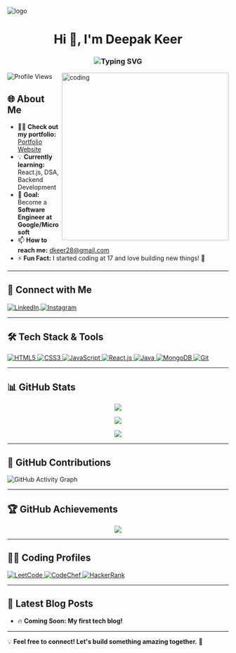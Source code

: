 ![logo](https://github.com/Deepu-Builds/Deepu-Builds/blob/main/mybanner.png)
<h1 align="center">Hi 👋, I'm Deepak Keer</h1>
<h3 align="center">
    <img src="https://readme-typing-svg.demolab.com?font=Fira+Code&pause=1000&color=00F7FF&width=435&lines=Passionate+Software+Engineer;Full+Stack+Web+Developer;Aspiring+AI+and+ML+Engineer;Lifelong+Learner+🚀" alt="Typing SVG" />
</h3>

<img align="right" alt="coding" width="380" src="https://user-images.githubusercontent.com/74038190/212749447-bfb7e725-6987-49d9-ae85-2015e3e7cc41.gif"/>

<p align="left">
  <img src="https://komarev.com/ghpvc/?username=deepu-builds&label=Profile%20views&color=0e75b6&style=flat" alt="Profile Views" />
</p>

## 🌐 About Me  
- 👨‍💻 **Check out my portfolio:** [Portfolio Website](https://portfoliodeepakkeer.netlify.app/)  
- 💡 **Currently learning:** React.js, DSA, Backend Development  
- 🎯 **Goal:** Become a **Software Engineer at Google/Microsoft**  
- 📫 **How to reach me:** dkeer28@gmail.com  
- ⚡ **Fun Fact:** I started coding at 17 and love building new things! 🚀  

---

## 🔗 Connect with Me  
<p align="left">
    <a href="https://linkedin.com/in/deepak-keer-18ba76338" target="_blank">
        <img align="center" src="https://skillicons.dev/icons?i=linkedin" alt="LinkedIn" />
    </a>
    <a href="https://instagram.com/d_eepakkeer" target="_blank">
        <img align="center" src="https://skillicons.dev/icons?i=instagram" alt="Instagram" />
    </a>
</p>

---

## 🛠️ Tech Stack & Tools  
<p align="left">
    <a href="https://www.w3.org/html/">
        <img src="https://skillicons.dev/icons?i=html" alt="HTML5" />
    </a>
    <a href="https://www.w3schools.com/css/">
        <img src="https://skillicons.dev/icons?i=css" alt="CSS3" />
    </a>
    <a href="https://developer.mozilla.org/en-US/docs/Web/JavaScript">
        <img src="https://skillicons.dev/icons?i=js" alt="JavaScript" />
    </a>
    <a href="https://reactjs.org/">
        <img src="https://skillicons.dev/icons?i=react" alt="React.js" />
    </a>
    <a href="https://www.java.com">
        <img src="https://skillicons.dev/icons?i=java" alt="Java" />
    </a>
    <a href="https://www.mongodb.com/">
        <img src="https://skillicons.dev/icons?i=mongodb" alt="MongoDB" />
    </a>
    <a href="https://git-scm.com/">
        <img src="https://skillicons.dev/icons?i=git" alt="Git" />
    </a>
</p>

---

## 📊 GitHub Stats  
<p align="center">
    <img src="https://github-readme-streak-stats.herokuapp.com/?user=deepu-builds&theme=radical&hide_border=true" />
</p>
<p align="center">
    <img src="https://github-readme-stats.vercel.app/api?username=deepu-builds&show_icons=true&theme=radical&hide_border=true" />
</p>
<p align="center">
    <img src="https://github-readme-stats.vercel.app/api/top-langs?username=deepu-builds&layout=compact&theme=radical&hide_border=true" />
</p>

---

## 🚀 GitHub Contributions  
![GitHub Activity Graph](https://github-readme-activity-graph.vercel.app/graph?username=deepu-builds&theme=react-dark&hide_border=true)

---

## 🏆 GitHub Achievements  
<p align="center">
    <img src="https://github-profile-trophy.vercel.app/?username=deepu-builds&theme=darkhub&no-frame=true" />
</p>

---

## 🧑‍💻 Coding Profiles  
<p align="left">
    <a href="https://leetcode.com/your_leetcode_username">
        <img src="https://img.shields.io/badge/LeetCode-FFA116?style=for-the-badge&logo=leetcode&logoColor=white" alt="LeetCode" />
    </a>
    <a href="https://www.codechef.com/users/your_codechef_username">
        <img src="https://img.shields.io/badge/CodeChef-5B4638?style=for-the-badge&logo=codechef&logoColor=white" alt="CodeChef" />
    </a>
    <a href="https://www.hackerrank.com/your_hackerrank_username">
        <img src="https://img.shields.io/badge/HackerRank-2EC866?style=for-the-badge&logo=hackerrank&logoColor=white" alt="HackerRank" />
    </a>
</p>

---

## 📝 Latest Blog Posts  
<!-- BLOG-POST-LIST:START -->
- 🔥 **Coming Soon: My first tech blog!**
<!-- BLOG-POST-LIST:END -->

---

💡 **Feel free to connect! Let's build something amazing together.** 🚀  
